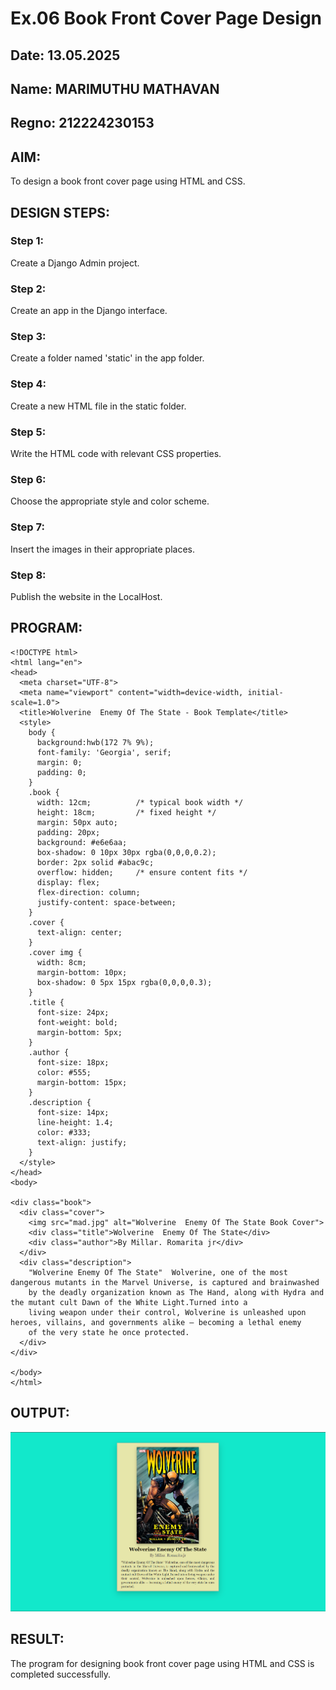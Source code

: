 # Ex.06 Book Front Cover Page Design
## Date: 13.05.2025
## Name: MARIMUTHU MATHAVAN
## Regno: 212224230153

## AIM:
To design a book front cover page using HTML and CSS.

## DESIGN STEPS:

### Step 1:
Create a Django Admin project.

### Step 2:
Create an app in the Django interface.

### Step 3:
Create a folder named 'static' in the app folder.

### Step 4:
Create a new HTML file in the static folder.

### Step 5:
Write the HTML code with relevant CSS properties.

### Step 6:
Choose the appropriate style and color scheme.

### Step 7:
Insert the images in their appropriate places.

### Step 8:
Publish the website in the LocalHost.

## PROGRAM:
```
<!DOCTYPE html>
<html lang="en">
<head>
  <meta charset="UTF-8">
  <meta name="viewport" content="width=device-width, initial-scale=1.0">
  <title>Wolverine  Enemy Of The State - Book Template</title>
  <style>
    body {
      background:hwb(172 7% 9%);
      font-family: 'Georgia', serif;
      margin: 0;
      padding: 0;
    }
    .book {
      width: 12cm;          /* typical book width */
      height: 18cm;         /* fixed height */
      margin: 50px auto;
      padding: 20px;
      background: #e6e6aa;
      box-shadow: 0 10px 30px rgba(0,0,0,0.2);
      border: 2px solid #abac9c;
      overflow: hidden;     /* ensure content fits */
      display: flex;
      flex-direction: column;
      justify-content: space-between;
    }
    .cover {
      text-align: center;
    }
    .cover img {
      width: 8cm;
      margin-bottom: 10px;
      box-shadow: 0 5px 15px rgba(0,0,0,0.3);
    }
    .title {
      font-size: 24px;
      font-weight: bold;
      margin-bottom: 5px;
    }
    .author {
      font-size: 18px;
      color: #555;
      margin-bottom: 15px;
    }
    .description {
      font-size: 14px;
      line-height: 1.4;
      color: #333;
      text-align: justify;
    }
  </style>
</head>
<body>

<div class="book">
  <div class="cover">
    <img src="mad.jpg" alt="Wolverine  Enemy Of The State Book Cover">
    <div class="title">Wolverine  Enemy Of The State</div>
    <div class="author">By Millar. Romarita jr</div>
  </div>
  <div class="description">
    "Wolverine Enemy Of The State"  Wolverine, one of the most dangerous mutants in the Marvel Universe, is captured and brainwashed 
    by the deadly organization known as The Hand, along with Hydra and the mutant cult Dawn of the White Light.Turned into a 
    living weapon under their control, Wolverine is unleashed upon heroes, villains, and governments alike — becoming a lethal enemy 
    of the very state he once protected.
  </div>
</div>

</body>
</html>
```

## OUTPUT:
![alt text](<Screenshot 2025-05-13 192758.png>)

## RESULT:
The program for designing book front cover page using HTML and CSS is completed successfully.
